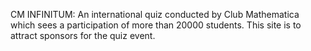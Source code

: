 CM  INFINITUM:
An international quiz conducted by Club Mathematica which sees a participation of more than 20000 students.
This site is to attract sponsors for the quiz event.
